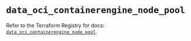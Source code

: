 # `data_oci_containerengine_node_pool`

Refer to the Terraform Registry for docs: [`data_oci_containerengine_node_pool`](https://registry.terraform.io/providers/oracle/oci/6.18.0/docs/data-sources/containerengine_node_pool).
